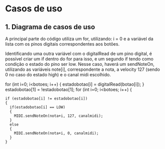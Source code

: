 # Casos de uso

## 1. Diagrama de casos de uso

A principal parte do código utiliza um for, utilizando: i = 0 e a variável da lista com os pinos digitais correspondentes aos botões.

Identificando uma outra variável com o digitalRead de um pino digital, é possível criar um if dentro do for para isso, e um segundo if tendo como condição o estado do pino ser low. Nesse caso, haverá um sendNoteOn, utilizando as variáveis note[i], correspondente a nota, a velocity 127 (sendo 0 no caso do estado high) e o canal midi escolhido.

for 
(int i=0; i<botoes; i++) 
{
    estadobotao[i] = digitalRead(botao[i]);
  }
  estadobotao[1] = !estadobotao[1];
  for 
  (int i=0; i<botoes; i++) {

    if (estadobotao[i] != estadobotao[i]) 
    {
      if(estadobotao[i] == LOW) 
      {     
        MIDI.sendNoteOn(nota+i, 127, canalmidi);
      }
      else 
      {
        MIDI.sendNoteOn(nota+i, 0, canalmidi);
      }
    }
